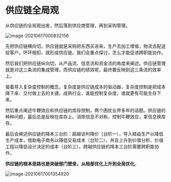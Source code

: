 # 供应链全局观



从供应链的全局观出发，然后落到供应商管理，再到采购管理。

![image-20210617000832156](http://qiniu.hivan.me/picGo/20210617000832.png)

先把供应链横向切。供应链就是采购把东西买进来，生产去加工增值，物流去配送给客户，环环相扣，就形成供应链。我们会重点探讨，怎么才能促进跨职能协作。

然后我们把供应链纵向切，从产品流、信息流和资金流的角度来阐述。供应链管理就是对这三条流的集成管理，而供应链的绩效呢，最终要反映到这三条流的效率上。

接着导入复杂度控制的概念。复杂度是供应链成本的驱动器，复杂度控制是把成本降下来、交付做上去的关键。成熟行业，谁能控制复杂度，谁就更有可能生存下来。

然后重点阐述牛鞭效应和供应链的库存控制，两个困扰业界多年的话题。供应链的种种问题，最后总是反映在库存上。消除信息不对称，控制牛鞭效应，拿信息换库存。

最后会阐述供应链的降本三台阶：超越谈判降价（台阶一），导入精益生产以降低生产成本，借助电子商务以降低交易成本（台阶二），并且上升到价值分析、价值工程以降低设计决定的成本（台阶三）。跨越供应链的降本三台阶需要跨职能协作。

**供应链的根本思路也是突破部门壁垒，从局部优化上升到全局优化**。

![image-20210617001354920](http://qiniu.hivan.me/picGo/20210617001354.png)

